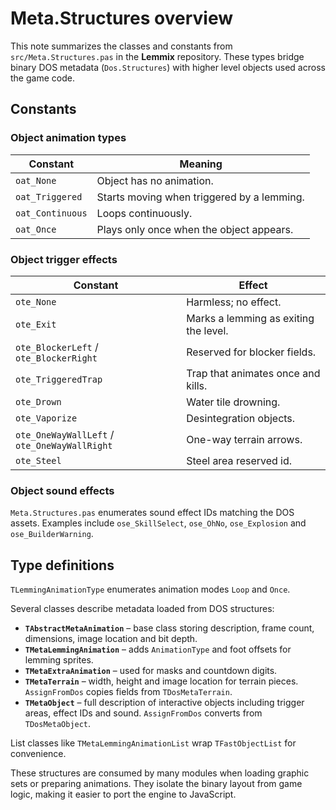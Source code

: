 # Meta.Structures overview

This note summarizes the classes and constants from `src/Meta.Structures.pas` in the **Lemmix** repository. These types bridge binary DOS metadata (`Dos.Structures`) with higher level objects used across the game code.

## Constants

### Object animation types

| Constant | Meaning |
|----------|---------|
| `oat_None` | Object has no animation. |
| `oat_Triggered` | Starts moving when triggered by a lemming. |
| `oat_Continuous` | Loops continuously. |
| `oat_Once` | Plays only once when the object appears. |

### Object trigger effects

| Constant | Effect |
|----------|--------|
| `ote_None` | Harmless; no effect. |
| `ote_Exit` | Marks a lemming as exiting the level. |
| `ote_BlockerLeft` / `ote_BlockerRight` | Reserved for blocker fields. |
| `ote_TriggeredTrap` | Trap that animates once and kills. |
| `ote_Drown` | Water tile drowning. |
| `ote_Vaporize` | Desintegration objects. |
| `ote_OneWayWallLeft` / `ote_OneWayWallRight` | One-way terrain arrows. |
| `ote_Steel` | Steel area reserved id. |

### Object sound effects

`Meta.Structures.pas` enumerates sound effect IDs matching the DOS assets. Examples include `ose_SkillSelect`, `ose_OhNo`, `ose_Explosion` and `ose_BuilderWarning`.

## Type definitions

`TLemmingAnimationType` enumerates animation modes `Loop` and `Once`.

Several classes describe metadata loaded from DOS structures:

- **`TAbstractMetaAnimation`** – base class storing description, frame count, dimensions, image location and bit depth.
- **`TMetaLemmingAnimation`** – adds `AnimationType` and foot offsets for lemming sprites.
- **`TMetaExtraAnimation`** – used for masks and countdown digits.
- **`TMetaTerrain`** – width, height and image location for terrain pieces. `AssignFromDos` copies fields from `TDosMetaTerrain`.
- **`TMetaObject`** – full description of interactive objects including trigger areas, effect IDs and sound. `AssignFromDos` converts from `TDosMetaObject`.

List classes like `TMetaLemmingAnimationList` wrap `TFastObjectList` for convenience.

These structures are consumed by many modules when loading graphic sets or preparing animations. They isolate the binary layout from game logic, making it easier to port the engine to JavaScript.
